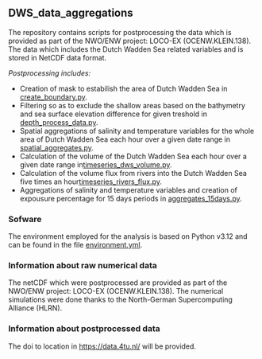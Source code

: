 ## DWS_data_aggregations
The repository contains scripts for postprocessing the data which is provided as part of the NWO/ENW project: LOCO-EX (OCENW.KLEIN.138). The data which includes the Dutch Wadden Sea related variables and is stored in NetCDF data format.

*Postprocessing includes:*

- Creation of mask to estabilish the area of Dutch Wadden Sea in [create_boundary.py](https://github.com/LOCO-EX/Spatial_and_15days_aggregations/blob/main/data_processing_scripts/create_boundary.py).
- Filtering so as to exclude the shallow areas based on the bathymetry and sea surface elevation difference for given treshold in [depth_process_data.py](https://github.com/LOCO-EX/Spatial_and_15days_aggregations/blob/main/data_processing_scripts/depth_process_data.py).
- Spatial aggregations of salinity and temperature variables for the whole area of Dutch Wadden Sea each hour over a given date range in [spatial_aggregates.py](https://github.com/LOCO-EX/Spatial_and_15days_aggregations/blob/main/data_processing_scripts/spatial_aggregates.py).
- Calculation of the volume of the Dutch Wadden Sea each hour over a given date range in[timeseries_dws_volume.py](https://github.com/LOCO-EX/Spatial_and_15days_aggregations/blob/main/data_processing_scripts/timeseries_dws_volume.py).
- Calculation of the volume flux from rivers into the Dutch Wadden Sea five times an hour[timeseries_rivers_flux.py](https://github.com/LOCO-EX/Spatial_and_15days_aggregations/blob/main/data_processing_scripts/timeseries_rivers_flux.py).
- Aggregations of salinity and temperature variables and creation of expousure percentage for 15 days periods in [aggregates_15days.py](https://github.com/LOCO-EX/Spatial_and_15days_aggregations/blob/main/data_processing_scripts/aggregates_15days.py).


### Sofware
The environment employed for the analysis is based on Python v3.12 and can be found in the file [environment.yml](https://github.com/LOCO-EX/Spatial_and_15days_aggregations/blob/main/environment.yml).


### Information about raw numerical data

The netCDF which were postprocessed are provided as part of the NWO/ENW project: LOCO-EX (OCENW.KLEIN.138). The numerical simulations were done thanks to the North-German Supercomputing Alliance (HLRN).

### Information about postprocessed data

The doi to location in https://data.4tu.nl/ will be provided.
